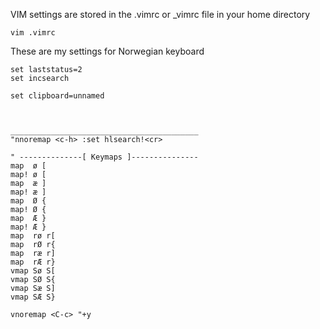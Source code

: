 VIM settings are stored in the .vimrc or \_vimrc file in your home directory

```
vim .vimrc
```

These are my settings for Norwegian keyboard

``` vim
set laststatus=2
set incsearch

set clipboard=unnamed



__________________________________________
"nnoremap <c-h> :set hlsearch!<cr>

" --------------[ Keymaps ]---------------
map  ø [
map! ø [
map  æ ]
map! æ ]
map  Ø {
map! Ø {
map  Æ }
map! Æ }
map  rø r[
map  rØ r{
map  ræ r]
map  rÆ r}
vmap Sø S[
vmap SØ S{
vmap Sæ S]
vmap SÆ S}

vnoremap <C-c> "+y
```